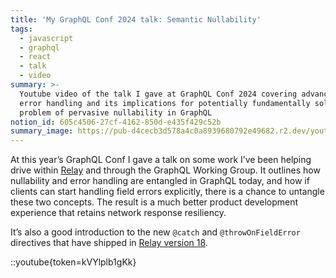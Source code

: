 ```yaml
---
title: 'My GraphQL Conf 2024 talk: Semantic Nullability'
tags:
  - javascript
  - graphql
  - react
  - talk
  - video
summary: >-
  Youtube video of the talk I gave at GraphQL Conf 2024 covering advanced client
  error handling and its implications for potentially fundamentally solving the
  problem of pervasive nullability in GraphQL
notion_id: 605c4506-27cf-4162-850d-e435f429c52b
summary_image: https://pub-d4cecb3d578a4c0a8939680792e49682.r2.dev/youtube/kVYlplb1gKk.jpg
---
```

At this year’s GraphQL Conf I gave a talk on some work I’ve been helping drive within [Relay](https://relay.dev/) and through the GraphQL Working Group. It outlines how nullability and error handling are entangled in GraphQL today, and how if clients can start handling field errors explicitly, there is a chance to untangle these two concepts. The result is a much better product development experience that retains network response resiliency.

It’s also a good introduction to the new `@catch` and `@throwOnFieldError` directives that have shipped in [Relay version 18](https://github.com/facebook/relay/releases/tag/v18.0.0).

::youtube{token=kVYlplb1gKk}

